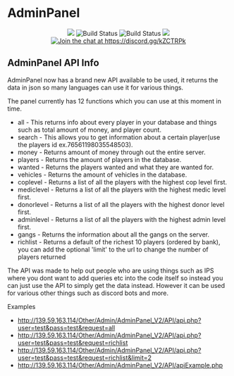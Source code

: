 # AdminPanel
<p align="center">
<img src="https://api.codacy.com/project/badge/Grade/6329b086389946eeb2dc4a792d2eb50e"/>
<img src="https://scrutinizer-ci.com/g/Jason2605/AdminPanel/badges/quality-score.png?b=master" alt="Build Status">
<img src="https://scrutinizer-ci.com/g/Jason2605/AdminPanel/badges/build.png?b=master" alt="Build Status">
<img src="https://codeclimate.com/github/Jason2605/AdminPanel/badges/gpa.svg" />
       <a href="https://discord.gg/kZCTRPk">
        <img src="https://img.shields.io/badge/Discord-Join%20chat%20→-738bd7.svg" alt="Join the chat at https://discord.gg/kZCTRPk">
       </a>
</p>

## AdminPanel API Info

<p>AdminPanel now has a brand new API available to be used, 
it returns the data in json so many languages can use it for various things.

The panel currently has 12 functions which you can use at this moment in time.
</p>


* all - This returns info about every player in your database and things such as total amount of money, and player count.
* search - This allows you to get information about a certain player(use the players id ex.76561198035548503).
* money - Returns amount of money through out the entire server.
* players - Returns the amount of players in the database.
* wanted - Returns the players wanted and what they are wanted for.
* vehicles - Returns the amount of vehicles in the database.
* coplevel - Returns a list of all the players with the highest cop level first.
* mediclevel - Returns a list of all the players with the highest medic level first.
* donorlevel - Returns a list of all the players with the highest donor level first.
* adminlevel - Returns a list of all the players with the highest admin level first.
* gangs - Returns the information about all the gangs on the server.
* richlist - Returns a default of the richest 10 players (ordered by bank), you can add the optional 'limit' to the url to change the number of players returned

<p>The API was made to help out people who are using things such as IPS where you dont want to add 
queries etc into the code itself so instead you can just use the API to simply get the data instead. 
However it can be used for various other things such as discord bots and more.</p>

Examples

* http://139.59.163.114/Other/Admin/AdminPanel_V2/API/api.php?user=test&pass=test&request=all
* http://139.59.163.114/Other/Admin/AdminPanel_V2/API/api.php?user=test&pass=test&request=richlist
* http://139.59.163.114/Other/Admin/AdminPanel_V2/API/api.php?user=test&pass=test&request=richlist&limit=2
* http://139.59.163.114/Other/Admin/AdminPanel_V2/API/apiExample.php
